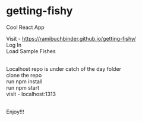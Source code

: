 # getting-fishy
Cool React App


Visit - https://ramibuchbinder.github.io/getting-fishy/ <br />
Log In<br />
Load Sample Fishes
<br /><br />


Localhost repo is under catch of the day folder<br />
clone the repo<br />
run npm install<br />
run npm start<br />
visit - localhost:1313<br /><br />

Enjoy!!!
